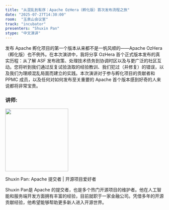 ```yaml
---
title: "从混乱到有序：Apache OzHera（孵化版）首次发布流程之旅"
date: "2025-07-27T14:30:00"
room:  "玉泉山会议室"
track: "incubator"
presenters: "Shuxin Pan"
stype: "中文演讲"
---
```


发布 Apache 孵化项目的第一个版本从来都不是一帆风顺的——Apache OzHera（孵化版）也不例外。在本次演讲中，我将分享 OzHera 首个正式版本发布的真实历程：从了解 ASF 发布政策、处理技术债务到协调时区以及与更广泛的社区互动。您将听到我们通过反复试验汲取的经验教训、我们犯过（并修复）的错误，以及我们为理顺混乱局面而建立的实践。本次演讲对于参与孵化项目的贡献者和 PPMC 成员，以及任何对如何发布至关重要的 Apache 首个版本感到好奇的人来说都将非常宝贵。

### 讲师:

<img src="https://sessionize.com/image/6fb0-400o400o1-PEobn7xbiQsRk7JmKQ6i9W.jpg" width="200" /><br/>

Shuxin Pan: Apache 提交者 | 开源项目爱好者

Shuxin Pan是 Apache 的提交者，也是多个热门开源项目的维护者。他在人工智能和服务端开发方面拥有丰富的经验，目前就职于一家金融公司。凭借多年的开源贡献经验，他希望能够帮助更多新人进入开源世界。